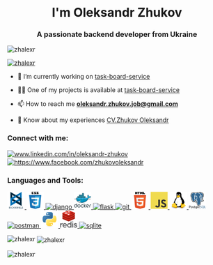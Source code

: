<div align="center">
  <img src="https://media.giphy.com/media/v1.Y2lkPTc5MGI3NjExN2Q4MGZmN2RkZTMzOWUwNTJiODAxNGY0NGM2ODRlMzYxMTQyYmRmOSZjdD1n/xTiIzJSKB4l7xTouE8/giphy.gif" alt="">
</div>
<h1 align="center">I'm Oleksandr Zhukov</h1>
<h3 align="center">A passionate backend developer from Ukraine</h3>

<p align="left"> <img src="https://komarev.com/ghpvc/?username=zhalexr&label=Profile%20views&color=0e75b6&style=flat" alt="zhalexr" /> </p>

<p align="left"> <a href="https://github.com/ryo-ma/github-profile-trophy"><img src="https://github-profile-trophy.vercel.app/?username=zhalexr" alt="zhalexr" /></a> </p>

- 🔭 I’m currently working on [task-board-service](https://github.com/ZhAlexR/task_board/tree/develop)


- 👨‍💻 One of my projects is available at [task-board-service](https://task-board-service.onrender.com)

- 📫 How to reach me **oleksandr.zhukov.job@gmail.com**

- 📄 Know about my experiences [CV.Zhukov Oleksandr](https://drive.google.com/file/d/1W_tr-YRybYbqGnXuhrLjojBpHsigsLtw/view?usp=share_link)

<h3 align="left">Connect with me:</h3>
<p align="left">
<a href="https://linkedin.com/in/www.linkedin.com/in/oleksandr-zhukov" target="blank"><img align="center" src="https://raw.githubusercontent.com/rahuldkjain/github-profile-readme-generator/master/src/images/icons/Social/linked-in-alt.svg" alt="www.linkedin.com/in/oleksandr-zhukov" height="30" width="40" /></a>
<a href="https://fb.com/https://www.facebook.com/zhukovoleksandr" target="blank"><img align="center" src="https://raw.githubusercontent.com/rahuldkjain/github-profile-readme-generator/master/src/images/icons/Social/facebook.svg" alt="https://www.facebook.com/zhukovoleksandr" height="30" width="40" /></a>
</p>

<h3 align="left">Languages and Tools:</h3>
<p align="left"> <a href="https://backbonejs.org" target="_blank" rel="noreferrer"> <img src="https://raw.githubusercontent.com/devicons/devicon/master/icons/backbonejs/backbonejs-original-wordmark.svg" alt="backbonejs" width="40" height="40"/> </a> <a href="https://www.w3schools.com/css/" target="_blank" rel="noreferrer"> <img src="https://raw.githubusercontent.com/devicons/devicon/master/icons/css3/css3-original-wordmark.svg" alt="css3" width="40" height="40"/> </a> <a href="https://www.djangoproject.com/" target="_blank" rel="noreferrer"> <img src="https://cdn.worldvectorlogo.com/logos/django.svg" alt="django" width="40" height="40"/> </a> <a href="https://www.docker.com/" target="_blank" rel="noreferrer"> <img src="https://raw.githubusercontent.com/devicons/devicon/master/icons/docker/docker-original-wordmark.svg" alt="docker" width="40" height="40"/> </a> <a href="https://flask.palletsprojects.com/" target="_blank" rel="noreferrer"> <img src="https://www.vectorlogo.zone/logos/pocoo_flask/pocoo_flask-icon.svg" alt="flask" width="40" height="40"/> </a> <a href="https://git-scm.com/" target="_blank" rel="noreferrer"> <img src="https://www.vectorlogo.zone/logos/git-scm/git-scm-icon.svg" alt="git" width="40" height="40"/> </a> <a href="https://www.w3.org/html/" target="_blank" rel="noreferrer"> <img src="https://raw.githubusercontent.com/devicons/devicon/master/icons/html5/html5-original-wordmark.svg" alt="html5" width="40" height="40"/> </a> <a href="https://developer.mozilla.org/en-US/docs/Web/JavaScript" target="_blank" rel="noreferrer"> <img src="https://raw.githubusercontent.com/devicons/devicon/master/icons/javascript/javascript-original.svg" alt="javascript" width="40" height="40"/> </a> <a href="https://www.linux.org/" target="_blank" rel="noreferrer"> <img src="https://raw.githubusercontent.com/devicons/devicon/master/icons/linux/linux-original.svg" alt="linux" width="40" height="40"/> </a> <a href="https://www.postgresql.org" target="_blank" rel="noreferrer"> <img src="https://raw.githubusercontent.com/devicons/devicon/master/icons/postgresql/postgresql-original-wordmark.svg" alt="postgresql" width="40" height="40"/> </a> <a href="https://postman.com" target="_blank" rel="noreferrer"> <img src="https://www.vectorlogo.zone/logos/getpostman/getpostman-icon.svg" alt="postman" width="40" height="40"/> </a> <a href="https://www.python.org" target="_blank" rel="noreferrer"> <img src="https://raw.githubusercontent.com/devicons/devicon/master/icons/python/python-original.svg" alt="python" width="40" height="40"/> </a> <a href="https://redis.io" target="_blank" rel="noreferrer"> <img src="https://raw.githubusercontent.com/devicons/devicon/master/icons/redis/redis-original-wordmark.svg" alt="redis" width="40" height="40"/> </a> <a href="https://www.sqlite.org/" target="_blank" rel="noreferrer"> <img src="https://www.vectorlogo.zone/logos/sqlite/sqlite-icon.svg" alt="sqlite" width="40" height="40"/> </a> </p>

<p><img align="left" src="https://github-readme-stats.vercel.app/api/top-langs?username=zhalexr&show_icons=true&locale=en&layout=compact" alt="zhalexr" /></p>

<p>&nbsp;<img align="center" src="https://github-readme-stats.vercel.app/api?username=zhalexr&show_icons=true&locale=en" alt="zhalexr" /></p>

<p><img align="center" src="https://github-readme-streak-stats.herokuapp.com/?user=zhalexr&" alt="zhalexr" /></p>
